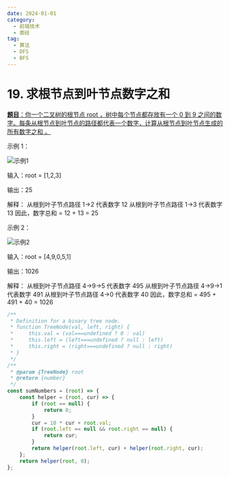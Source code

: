 ```yaml
---
date: 2024-01-01
category:
  - 前端技术
  - 面经
tag:
  - 算法
  - DFS
  - BFS
---
```


# 19. 求根节点到叶节点数字之和

[**题目**：你一个二叉树的根节点 root ，树中每个节点都存放有一个 0 到 9 之间的数字。每条从根节点到叶节点的路径都代表一个数字，计算从根节点到叶节点生成的 所有数字之和 。](https://leetcode.cn/problems/sum-root-to-leaf-numbers/description/)

示例 1：

![示例1](https://assets.leetcode.com/uploads/2021/02/19/num1tree.jpg)

输入：root = [1,2,3]

输出：25

解释：
从根到叶子节点路径 1->2 代表数字 12
从根到叶子节点路径 1->3 代表数字 13
因此，数字总和 = 12 + 13 = 25

示例 2：

![示例2](https://assets.leetcode.com/uploads/2021/02/19/num2tree.jpg)

输入：root = [4,9,0,5,1]

输出：1026

解释：
从根到叶子节点路径 4->9->5 代表数字 495
从根到叶子节点路径 4->9->1 代表数字 491
从根到叶子节点路径 4->0 代表数字 40
因此，数字总和 = 495 + 491 + 40 = 1026

```js
/**
 * Definition for a binary tree node.
 * function TreeNode(val, left, right) {
 *     this.val = (val===undefined ? 0 : val)
 *     this.left = (left===undefined ? null : left)
 *     this.right = (right===undefined ? null : right)
 * }
 */
/**
 * @param {TreeNode} root
 * @return {number}
 */
const sumNumbers = (root) => {
    const helper = (root, cur) => {
        if (root == null) {
            return 0;
        }
        cur = 10 * cur + root.val;
        if (root.left == null && root.right == null) {
            return cur;
        }
        return helper(root.left, cur) + helper(root.right, cur);
    };
    return helper(root, 0);
};
```
